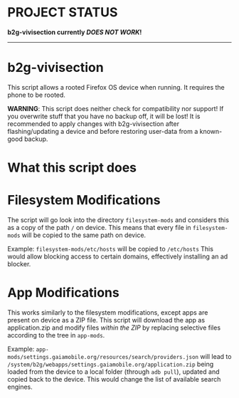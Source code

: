**PROJECT STATUS**
===================
**b2g-vivisection currently *DOES NOT WORK*!**

-----------------------------------------------------------------------

b2g-vivisection
===============

This script allows a rooted Firefox OS device when running.
It requires the phone to be rooted.

**WARNING**: This script does neither check for compatibility nor support!
If you overwrite stuff that you have no backup off, it will be lost!
It is recommended to apply changes with b2g-vivisection after
flashing/updating a device and before restoring user-data from a
known-good backup.


What this script does
=====================

Filesystem Modifications
========================
The script will go look into the directory `filesystem-mods` and
considers this as a copy of the path `/` on device.
This means that every file in `filesystem-mods` will be copied to the
same path on device.

Example: `filesystem-mods/etc/hosts` will be copied to `/etc/hosts`
This would allow blocking access to certain domains, effectively
installing an ad blocker.


App Modifications
=================
This works similarly to the filesystem modifications, except apps are
present on device as a ZIP file. This script will download the app as
application.zip and modify files *within the ZIP* by replacing selective
files according to the tree in `app-mods`.

Example:
`app-mods/settings.gaiamobile.org/resources/search/providers.json` will
lead to `/system/b2g/webapps/settings.gaiamobile.org/application.zip`
being loaded from the device to a local folder (through `adb pull`),
updated and copied back to the device.
This would change the list of available search engines.
